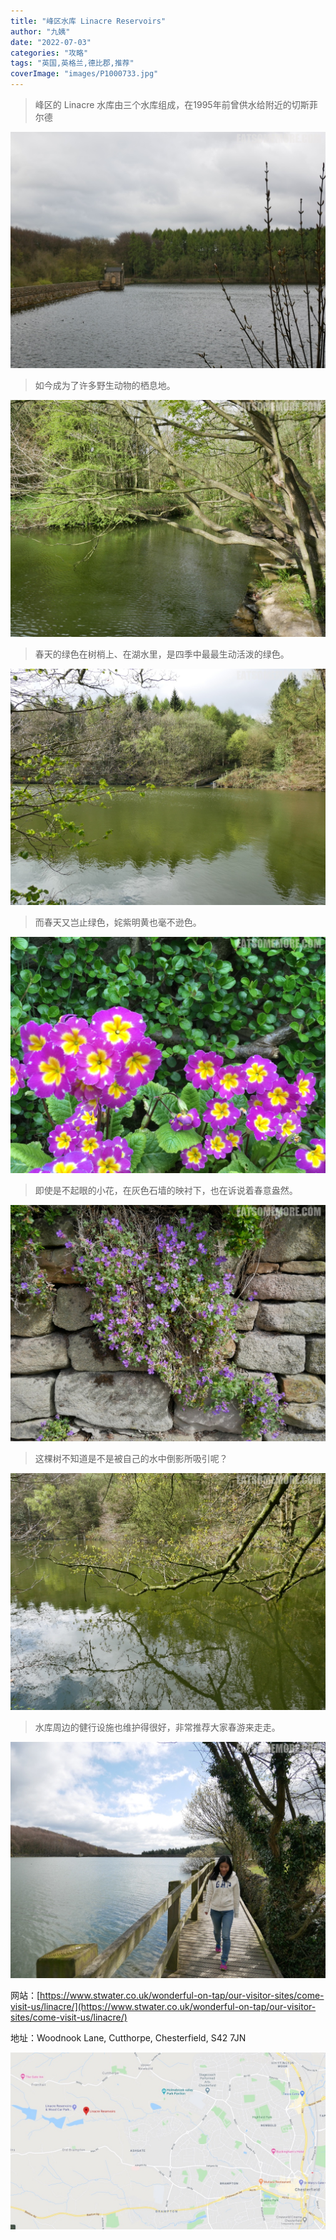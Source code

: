 ```yaml
---
title: "峰区水库 Linacre Reservoirs"
author: "九姨"
date: "2022-07-03"
categories: "攻略"
tags: "英国,英格兰,德比郡,推荐"
coverImage: "images/P1000733.jpg"
---
```


>峰区的 Linacre 水库由三个水库组成，在1995年前曾供水给附近的切斯菲尔德

![Linacre Reservoirs](images/P1000616.jpg)

>如今成为了许多野生动物的栖息地。

![Linacre Reservoirs](images/P1000640.jpg)

>春天的绿色在树梢上、在湖水里，是四季中最最生动活泼的绿色。

![Linacre Reservoirs](images/P1000633.jpg)

>而春天又岂止绿色，姹紫明黄也毫不逊色。

![Linacre Reservoirs](images/IMG_20170413_122846.jpg)

>即使是不起眼的小花，在灰色石墙的映衬下，也在诉说着春意盎然。

![Linacre Reservoirs](images/P1000767.jpg)

>这棵树不知道是不是被自己的水中倒影所吸引呢？

![Linacre Reservoirs](images/P1000636.jpg)

>水库周边的健行设施也维护得很好，非常推荐大家春游来走走。

![Linacre Reservoirs](images/P1000733.jpg)


网站：[https://www.stwater.co.uk/wonderful-on-tap/our-visitor-sites/come-visit-us/linacre/](https://www.stwater.co.uk/wonderful-on-tap/our-visitor-sites/come-visit-us/linacre/)

地址：Woodnook Lane, Cutthorpe, Chesterfield, S42 7JN

![Linacre Reservoirs](images/linacre.jpg)
